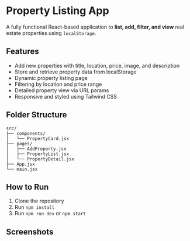 # Property Listing App

A fully functional React-based application to **list, add, filter, and view** real estate properties using `localStorage`.

## Features

- Add new properties with title, location, price, image, and description
- Store and retrieve property data from localStorage
- Dynamic property listing page
- Filtering by location and price range
- Detailed property view via URL params
- Responsive and styled using Tailwind CSS

## Folder Structure

```
src/
├── components/
│   └── PropertyCard.jsx
├── pages/
│   ├── AddProperty.jsx
│   ├── PropertyList.jsx
│   └── PropertyDetail.jsx
├── App.jsx
└── main.jsx
```

## How to Run

1. Clone the repository
2. Run `npm install`
3. Run `npm run dev` or `npm start`

## Screenshots
